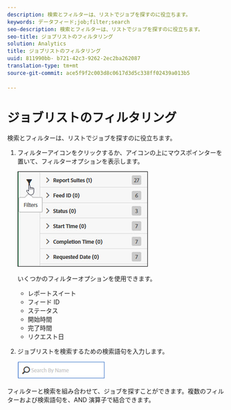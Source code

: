 ```yaml
---
description: 検索とフィルターは、リストでジョブを探すのに役立ちます。
keywords: データフィード;job;filter;search
seo-description: 検索とフィルターは、リストでジョブを探すのに役立ちます。
seo-title: ジョブリストのフィルタリング
solution: Analytics
title: ジョブリストのフィルタリング
uuid: 811990bb- b721-42c3-9262-2ec2ba262087
translation-type: tm+mt
source-git-commit: ace5f9f2c003d8c0617d3d5c338ff02439a013b5

---
```



# ジョブリストのフィルタリング

検索とフィルターは、リストでジョブを探すのに役立ちます。

1. フィルターアイコンをクリックするか、アイコンの上にマウスポインターを置いて、フィルターオプションを表示します。

   ![ジョブフィルター](assets/jobs-filter.jpg)

   いくつかのフィルターオプションを使用できます。

   * レポートスイート
   * フィード ID
   * ステータス
   * 開始時間
   * 完了時間
   * リクエスト日

1. ジョブリストを検索するための検索語句を入力します。

   ![Search](assets/search.jpg)

フィルターと検索を組み合わせて、ジョブを探すことができます。複数のフィルターおよび検索語句を、AND 演算子で結合できます。
